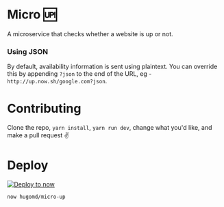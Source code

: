 # Micro 🆙
A microservice that checks whether a website is up or not.

### Using JSON

By default, availability information is sent using plaintext. You can override this by
appending `?json` to the end of the URL, eg - `http://up.now.sh/google.com?json`.

# Contributing
Clone the repo, `yarn install`, `yarn run dev`, change what you'd like, and make a pull request ✌️

# Deploy
[![Deploy to now](https://deploy.now.sh/static/button.svg)](https://deploy.now.sh/?repo=https://github.com/hugomd/micro-up)

```
now hugomd/micro-up
```
